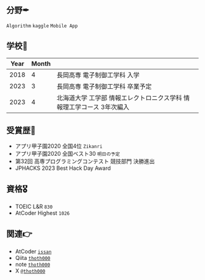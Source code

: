 ## 分野✒
`Algorithm` `kaggle` `Mobile App` 

## 学校🏫
|Year|Month||
|---|---|---|
|2018|4|長岡高専 電子制御工学科 入学|
|2023|3|長岡高専 電子制御工学科 卒業予定|
|2023|4|北海道大学 工学部 情報エレクトロニクス学科 情報理工学コース 3年次編入|

## 受賞歴🥇
- アプリ甲子園2020 全国4位 `Zikanri`
- アプリ甲子園2020 全国ベスト30 `明日の予定`
- 第32回 高専プログラミングコンテスト 競技部門 決勝進出
- JPHACKS 2023 Best Hack Day Award

## 資格🎖
- TOEIC L&R `830`
- AtCoder Highest `1026`

## 関連👉
- AtCoder [`issan`](https://atcoder.jp/users/issan)
- Qiita [`thoth000`](https://qiita.com/thoth000)
- note [`thoth000`](https://note.com/thoth000)
- X [`@thoth000`](https://twitter.com/thoth000)
